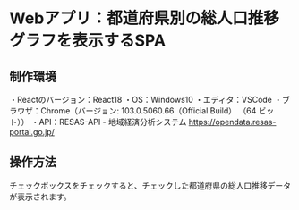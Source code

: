 # Webアプリ：都道府県別の総人口推移グラフを表示するSPA

## 制作環境
・Reactのバージョン：React18
・OS：Windows10
・エディタ：VSCode
・ブラウザ：Chrome（バージョン: 103.0.5060.66（Official Build） （64 ビット））
・API：RESAS-API - 地域経済分析システム
https://opendata.resas-portal.go.jp/

## 操作方法
チェックボックスをチェックすると、チェックした都道府県の総人口推移データが表示されます。
